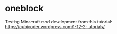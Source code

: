 # oneblock
Testing Minecraft mod development from this tutorial: https://cubicoder.wordpress.com/1-12-2-tutorials/
